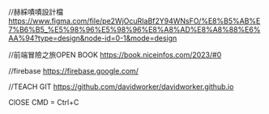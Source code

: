 //赫綵嘖嘖設計檔
https://www.figma.com/file/pe2WjOcuRIaBf2Y94WNsFO/%E8%B5%AB%E7%B6%B5_%E5%98%96%E5%98%96%E8%A8%AD%E8%A8%88%E6%AA%94?type=design&node-id=0-1&mode=design

//前端冒險之旅OPEN BOOK
https://book.niceinfos.com/2023/#0

//firebase
https://firebase.google.com/

//TEACH GIT
https://github.com/davidworker/davidworker.github.io

ClOSE CMD = Ctrl+C